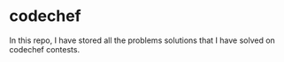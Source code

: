# codechef
In this repo, I have stored all the problems solutions that I have solved on codechef contests.
